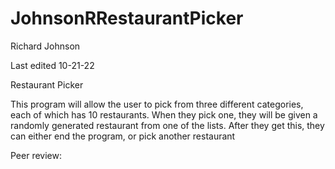# JohnsonRRestaurantPicker

Richard Johnson

Last edited 10-21-22

Restaurant Picker

This program will allow the user to pick from three different categories, each of which has 10 restaurants. When they pick one,
they will be given a randomly generated restaurant from one of the lists. After they get this, they can either end the program,
or pick another restaurant

Peer review: 